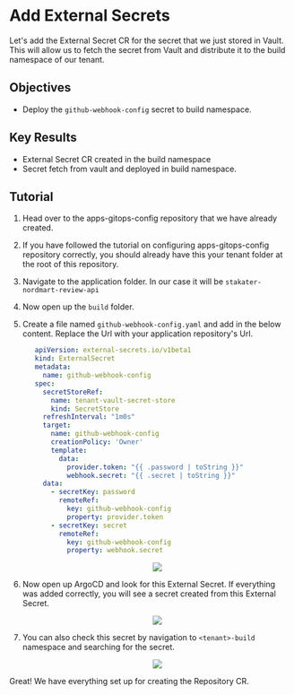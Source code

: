 # Add External Secrets

Let's add the External Secret CR for the secret that we just stored in Vault. This will allow us to fetch the secret from Vault and distribute it to the build namespace of our tenant.

## Objectives

* Deploy the `github-webhook-config` secret to build namespace.

## Key Results

* External Secret CR created in the build namespace
* Secret fetch from vault and deployed in build namespace.

## Tutorial

1. Head over to the apps-gitops-config repository that we have already created.

1. If you have followed the tutorial on configuring apps-gitops-config repository correctly, you should already have this your tenant folder at the root of this repository.

1. Navigate to the application folder. In our case it will be `stakater-nordmart-review-api`

1. Now open up the `build` folder.

1. Create a file named `github-webhook-config.yaml` and add in the below content. Replace the Url with your application repository's Url.

    ```yaml
       apiVersion: external-secrets.io/v1beta1
       kind: ExternalSecret
       metadata:
         name: github-webhook-config
       spec:
         secretStoreRef:
           name: tenant-vault-secret-store
           kind: SecretStore
         refreshInterval: "1m0s"
         target:
           name: github-webhook-config
           creationPolicy: 'Owner'
           template:
             data:
               provider.token: "{{ .password | toString }}"
               webhook.secret: "{{ .secret | toString }}"
         data:
           - secretKey: password
             remoteRef:
               key: github-webhook-config
               property: provider.token
           - secretKey: secret
             remoteRef:
               key: github-webhook-config
               property: webhook.secret
   ```
     <div style="text-align:center"><img src="images/github-webhook-config-es.png" /></div>

1. Now open up ArgoCD and look for this External Secret. If everything was added correctly, you will see a secret created from this External Secret.
     
     <div style="text-align:center"><img src="images/github-webhook-config-argo.png" /></div>

1. You can also check this secret by navigation to `<tenant>-build` namespace and searching for the secret.

     <div style="text-align:center"><img src="images/github-webhook-config-secret.png" /></div>

Great! We have everything set up for creating the Repository CR.
